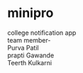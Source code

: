 # minipro
college notification app
<br>
team member- 
<br>
Purva Patil
<br>
prapti Gawande
<br>
Teerth Kulkarni
